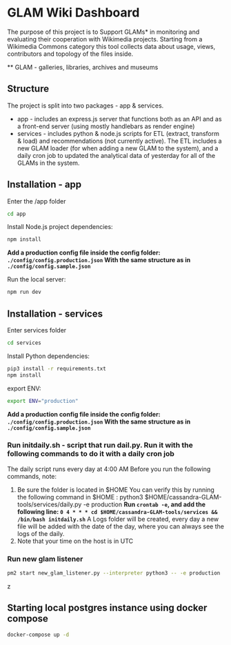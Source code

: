 # GLAM Wiki Dashboard

The purpose of this project is to Support GLAMs* in monitoring and evaluating
their cooperation with Wikimedia projects. Starting from a Wikimedia Commons
category this tool collects data about usage, views, contributors and topology
of the files inside.

** GLAM - galleries, libraries, archives and museums

## Structure

The project is split into two packages - app & services.

* app - includes an express.js server that functions both as an API and as a front-end server (using mostly handlebars as render engine)
* services - includes python & node.js scripts for ETL (extract, transform & load) and recommendations (not currently active). The ETL includes a new GLAM loader (for when adding a new GLAM to the system), and a daily cron job to updated the analytical data of yesterday for all of the GLAMs in the system.

## Installation - app

Enter the /app folder

```bash
cd app
```

Install Node.js project dependencies:

```bash
npm install
```

**Add a production config file inside the config folder: `./config/config.production.json` With the same structure as in `./config/config.sample.json`**

Run the local server:

```bash
npm run dev
```

## Installation - services

Enter services folder

```bash
cd services
```

Install Python dependencies:

```bash
pip3 install -r requirements.txt
npm install
```

export ENV:

```bash
export ENV="production"
```

**Add a production config file inside the config folder: `./config/config.production.json` With the same structure as in `./config/config.sample.json`**


### Run initdaily.sh - script that run dail.py. Run it with the following commands to do it with a daily cron job
The daily script runs every day at 4:00 AM
Before you run the following commands, note:
1. Be sure the folder is located in $HOME
You can verify this by running the following command in $HOME : python3 $HOME/cassandra-GLAM-tools/services/daily.py  -e production
**Run `crontab -e`, and add the following line: `0 4 * * * cd $HOME/cassandra-GLAM-tools/services && /bin/bash initdaily.sh`**
A Logs folder will be created, every day a new file will be added with the date of the day, where you can always see the logs of the daily.
2. Note that your time on the host is in UTC


### Run new glam listener

```bash
pm2 start new_glam_listener.py --interpreter python3 -- -e production
```
z
## Starting local postgres instance using docker compose

```bash
docker-compose up -d
```
